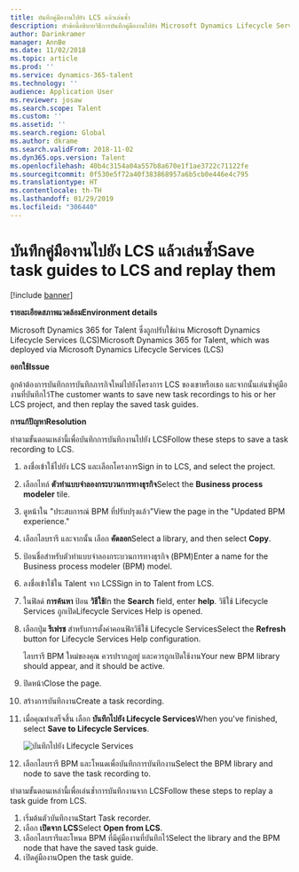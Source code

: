 ```yaml
---
title: บันทึกคู่มืองานไปยัง LCS แล้วเล่นซ้ำ
description: หัวข้อนี้อธิบายวิธีการบันทึกคู่มืองานไปยัง Microsoft Dynamics Lifecycle Services (LCS) และจากนั้น เล่นซ้ำ
author: Darinkramer
manager: AnnBe
ms.date: 11/02/2018
ms.topic: article
ms.prod: ''
ms.service: dynamics-365-talent
ms.technology: ''
audience: Application User
ms.reviewer: josaw
ms.search.scope: Talent
ms.custom: ''
ms.assetid: ''
ms.search.region: Global
ms.author: dkrame
ms.search.validFrom: 2018-11-02
ms.dyn365.ops.version: Talent
ms.openlocfilehash: 40b4c3154a04a557b8a670e1f1ae3722c71122fe
ms.sourcegitcommit: 0f530e5f72a40f383868957a6b5cb0e446e4c795
ms.translationtype: HT
ms.contentlocale: th-TH
ms.lasthandoff: 01/29/2019
ms.locfileid: "306440"
---
```

# <a name="save-task-guides-to-lcs-and-replay-them"></a><span data-ttu-id="29f43-103">บันทึกคู่มืองานไปยัง LCS แล้วเล่นซ้ำ</span><span class="sxs-lookup"><span data-stu-id="29f43-103">Save task guides to LCS and replay them</span></span>

[!include [banner](includes/banner.md)]

<span data-ttu-id="29f43-104">**รายละเอียดสภาพแวดล้อม**</span><span class="sxs-lookup"><span data-stu-id="29f43-104">**Environment details**</span></span> 

<span data-ttu-id="29f43-105">Microsoft Dynamics 365 for Talent ซึ่งถูกปรับใช้ผ่าน Microsoft Dynamics Lifecycle Services (LCS)</span><span class="sxs-lookup"><span data-stu-id="29f43-105">Microsoft Dynamics 365 for Talent, which was deployed via Microsoft Dynamics Lifecycle Services (LCS)</span></span>

<span data-ttu-id="29f43-106">**ออกใช้**</span><span class="sxs-lookup"><span data-stu-id="29f43-106">**Issue**</span></span>

<span data-ttu-id="29f43-107">ลูกค้าต้องการบันทึกการบันทึกภารกิจใหม่ไปยังโครงการ LCS ของเขาหรือเธอ และจากนั้นเล่นซ้ำคู่มืองานที่บันทึกไว้</span><span class="sxs-lookup"><span data-stu-id="29f43-107">The customer wants to save new task recordings to his or her LCS project, and then replay the saved task guides.</span></span>

<span data-ttu-id="29f43-108">**การแก้ปัญหา**</span><span class="sxs-lookup"><span data-stu-id="29f43-108">**Resolution**</span></span>

<span data-ttu-id="29f43-109">ทำตามขั้นตอนเหล่านี้เพื่อบันทึกการบันทึกงานไปยัง LCS</span><span class="sxs-lookup"><span data-stu-id="29f43-109">Follow these steps to save a task recording to LCS.</span></span>

1. <span data-ttu-id="29f43-110">ลงชื่อเข้าใช้ไปยัง LCS และเลือกโครงการ</span><span class="sxs-lookup"><span data-stu-id="29f43-110">Sign in to LCS, and select the project.</span></span>
2. <span data-ttu-id="29f43-111">เลือกไทล์ **ตัวทำแบบจำลองกระบวนการทางธุรกิจ**</span><span class="sxs-lookup"><span data-stu-id="29f43-111">Select the **Business process modeler** tile.</span></span>
3. <span data-ttu-id="29f43-112">ดูหน้าใน "ประสบการณ์ BPM ที่ปรับปรุงแล้ว"</span><span class="sxs-lookup"><span data-stu-id="29f43-112">View the page in the "Updated BPM experience."</span></span>
4. <span data-ttu-id="29f43-113">เลือกไลบรารี และจากนั้น เลือก **คัดลอก**</span><span class="sxs-lookup"><span data-stu-id="29f43-113">Select a library, and then select **Copy**.</span></span>
5. <span data-ttu-id="29f43-114">ป้อนชื่อสำหรับตัวทำแบบจำลองกระบวนการทางธุรกิจ (BPM)</span><span class="sxs-lookup"><span data-stu-id="29f43-114">Enter a name for the Business process modeler (BPM) model.</span></span>
6. <span data-ttu-id="29f43-115">ลงชื่อเข้าใช้ใน Talent จาก LCS</span><span class="sxs-lookup"><span data-stu-id="29f43-115">Sign in to Talent from LCS.</span></span>
7. <span data-ttu-id="29f43-116">ในฟิลด์ **การค้นหา** ป้อน **วิธีใช้**</span><span class="sxs-lookup"><span data-stu-id="29f43-116">In the **Search** field, enter **help**.</span></span> <span data-ttu-id="29f43-117">วิธีใช้ Lifecycle Services ถูกเปิด</span><span class="sxs-lookup"><span data-stu-id="29f43-117">Lifecycle Services Help is opened.</span></span>
8. <span data-ttu-id="29f43-118">เลือกปุ่ม **รีเฟรช** สำหรับการตั้งค่าคอนฟิกวิธีใช้ Lifecycle Services</span><span class="sxs-lookup"><span data-stu-id="29f43-118">Select the **Refresh** button for Lifecycle Services Help configuration.</span></span>

    <span data-ttu-id="29f43-119">ไลบรารี BPM ใหม่ของคุณ ควรปรากฏอยู่ และควรถูกเปิดใช้งาน</span><span class="sxs-lookup"><span data-stu-id="29f43-119">Your new BPM library should appear, and it should be active.</span></span>

9. <span data-ttu-id="29f43-120">ปิดหน้า</span><span class="sxs-lookup"><span data-stu-id="29f43-120">Close the page.</span></span>
10. <span data-ttu-id="29f43-121">สร้างการบันทึกงาน</span><span class="sxs-lookup"><span data-stu-id="29f43-121">Create a task recording.</span></span>
11. <span data-ttu-id="29f43-122">เมื่อคุณทำเสร็จสิ้น เลือก **บันทึกไปยัง Lifecycle Services**</span><span class="sxs-lookup"><span data-stu-id="29f43-122">When you've finished, select **Save to Lifecycle Services**.</span></span>

    ![บันทึกไปยัง Lifecycle Services](media/task-guides.png)

12. <span data-ttu-id="29f43-124">เลือกไลบรารี BPM และโหนดเพื่อบันทึกการบันทึกงาน</span><span class="sxs-lookup"><span data-stu-id="29f43-124">Select the BPM library and node to save the task recording to.</span></span>

<span data-ttu-id="29f43-125">ทำตามขั้นตอนเหล่านี้เพื่อเล่นซ้ำการบันทึกงานจาก LCS</span><span class="sxs-lookup"><span data-stu-id="29f43-125">Follow these steps to replay a task guide from LCS.</span></span>

1. <span data-ttu-id="29f43-126">เริ่มต้นตัวบันทึกงาน</span><span class="sxs-lookup"><span data-stu-id="29f43-126">Start Task recorder.</span></span>
2. <span data-ttu-id="29f43-127">เลือก **เปิดจาก LCS**</span><span class="sxs-lookup"><span data-stu-id="29f43-127">Select **Open from LCS**.</span></span>
3. <span data-ttu-id="29f43-128">เลือกไลบรารีและโหนด BPM ที่มีคู่มืองานที่บันทึกไว้</span><span class="sxs-lookup"><span data-stu-id="29f43-128">Select the library and the BPM node that have the saved task guide.</span></span>
4. <span data-ttu-id="29f43-129">เปิดคู่มืองาน</span><span class="sxs-lookup"><span data-stu-id="29f43-129">Open the task guide.</span></span>
